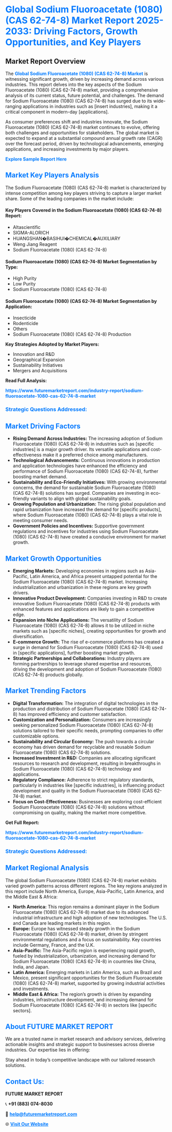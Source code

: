 <h1 style="color: #007BFF;">Global Sodium Fluoroacetate (1080) (CAS 62-74-8) Market Report 2025-2033: Driving Factors, Growth Opportunities, and Key Players</h1>

<section id="overview">
<h2>Market Report Overview</h2>
<p>The <a href="https://www.futuremarketreport.com/industry-report/sodium-fluoroacetate-1080-cas-62-74-8-market" style="color: #007BFF; text-decoration: none;"><strong>Global Sodium Fluoroacetate (1080) (CAS 62-74-8) Market</strong></a> is witnessing significant growth, driven by increasing demand across various industries. This report delves into the key aspects of the Sodium Fluoroacetate (1080) (CAS 62-74-8) market, providing a comprehensive analysis of its current status, future potential, and challenges. The demand for Sodium Fluoroacetate (1080) (CAS 62-74-8) has surged due to its wide-ranging applications in industries such as [insert industries], making it a critical component in modern-day [applications].</p>
<p>As consumer preferences shift and industries innovate, the Sodium Fluoroacetate (1080) (CAS 62-74-8) market continues to evolve, offering both challenges and opportunities for stakeholders. The global market is expected to expand at a substantial compound annual growth rate (CAGR) over the forecast period, driven by technological advancements, emerging applications, and increasing investments by major players.</p>
</section>

<section id="overview">
<p><a href="https://www.futuremarketreport.com/request-sample/reportId=109791" style="color: #007BFF; text-decoration: none;"><strong>Explore Sample Report Here</strong></a></p>
</section>

<section id="key-players">
<h2 style="color: #007BFF;">Market Key Players Analysis</h2>
<p>The Sodium Fluoroacetate (1080) (CAS 62-74-8) market is characterized by intense competition among key players striving to capture a larger market share. Some of the leading companies in the market include:</p>
<h4>Key Players Covered in the Sodium Fluoroacetate (1080) (CAS 62-74-8) Report:</h4>
<ul><li>Altascientific</li><li>SIGMA-ALORICH</li><li>HUANGSHAN�BASIHUI�CHEMICAL�AUXILIARY</li><li>Weng Jiang Reagent</li><li>Sodium Fluoroacetate (1080) (CAS 62-74-8)</li></ul>
<h4>Sodium Fluoroacetate (1080) (CAS 62-74-8) Market Segmentation by Type:</h4>
<ul><li>High Purity</li><li>Low Purity</li><li>Sodium Fluoroacetate (1080) (CAS 62-74-8)</li></ul>

<h4>Sodium Fluoroacetate (1080) (CAS 62-74-8) Market Segmentation by Application:</h4>
<ul><li>Insecticide</li><li>Rodenticide</li><li>Others</li><li>Sodium Fluoroacetate (1080) (CAS 62-74-8) Production</li></ul>
<p><strong>Key Strategies Adopted by Market Players:</strong></p>
<ul>
<li>Innovation and R&D</li>
<li>Geographical Expansion</li>
<li>Sustainability Initiatives</li>
<li>Mergers and Acquisitions</li>
</ul>
</section>

<section>
<p><strong>Read Full Analysis: </strong></p><a href="https://www.futuremarketreport.com/industry-report/sodium-fluoroacetate-1080-cas-62-74-8-market" style="color: #007BFF; text-decoration: none;"><strong>https://www.futuremarketreport.com/industry-report/sodium-fluoroacetate-1080-cas-62-74-8-market</strong></a>
<h3 style="color: #007BFF;">Strategic Questions Addressed:</h3>
</section>

<section id="driving-factors">
<h2 style="color: #007BFF;">Market Driving Factors</h2>
<ul>
<li><strong>Rising Demand Across Industries:</strong> The increasing adoption of Sodium Fluoroacetate (1080) (CAS 62-74-8) in industries such as [specific industries] is a major growth driver. Its versatile applications and cost-effectiveness make it a preferred choice among manufacturers.</li>
<li><strong>Technological Advancements:</strong> Continuous innovations in production and application technologies have enhanced the efficiency and performance of Sodium Fluoroacetate (1080) (CAS 62-74-8), further boosting market demand.</li>
<li><strong>Sustainability and Eco-Friendly Initiatives:</strong> With growing environmental concerns, the demand for sustainable Sodium Fluoroacetate (1080) (CAS 62-74-8) solutions has surged. Companies are investing in eco-friendly variants to align with global sustainability goals.</li>
<li><strong>Growing Population and Urbanization:</strong> The rising global population and rapid urbanization have increased the demand for [specific products], where Sodium Fluoroacetate (1080) (CAS 62-74-8) plays a vital role in meeting consumer needs.</li>
<li><strong>Government Policies and Incentives:</strong> Supportive government regulations and incentives for industries using Sodium Fluoroacetate (1080) (CAS 62-74-8) have created a conducive environment for market growth.</li>
</ul>
</section>

<section id="growth-opportunities">
<h2 style="color: #007BFF;">Market Growth Opportunities</h2>
<ul>
<li><strong>Emerging Markets:</strong> Developing economies in regions such as Asia-Pacific, Latin America, and Africa present untapped potential for the Sodium Fluoroacetate (1080) (CAS 62-74-8) market. Increasing industrialization and urbanization in these regions are key growth drivers.</li>
<li><strong>Innovative Product Development:</strong> Companies investing in R&D to create innovative Sodium Fluoroacetate (1080) (CAS 62-74-8) products with enhanced features and applications are likely to gain a competitive edge.</li>
<li><strong>Expansion into Niche Applications:</strong> The versatility of Sodium Fluoroacetate (1080) (CAS 62-74-8) allows it to be utilized in niche markets such as [specific niches], creating opportunities for growth and diversification.</li>
<li><strong>E-commerce Growth:</strong> The rise of e-commerce platforms has created a surge in demand for Sodium Fluoroacetate (1080) (CAS 62-74-8) used in [specific applications], further boosting market growth.</li>
<li><strong>Strategic Partnerships and Collaborations:</strong> Industry players are forming partnerships to leverage shared expertise and resources, driving the development and adoption of Sodium Fluoroacetate (1080) (CAS 62-74-8) products globally.</li>
</ul>
</section>

<section id="trending-factors">
<h2 style="color: #007BFF;">Market Trending Factors</h2>
<ul>
<li><strong>Digital Transformation:</strong> The integration of digital technologies in the production and distribution of Sodium Fluoroacetate (1080) (CAS 62-74-8) has improved efficiency and customer satisfaction.</li>
<li><strong>Customization and Personalization:</strong> Consumers are increasingly seeking personalized Sodium Fluoroacetate (1080) (CAS 62-74-8) solutions tailored to their specific needs, prompting companies to offer customizable options.</li>
<li><strong>Sustainability and Circular Economy:</strong> The push towards a circular economy has driven demand for recyclable and reusable Sodium Fluoroacetate (1080) (CAS 62-74-8) solutions.</li>
<li><strong>Increased Investment in R&D:</strong> Companies are allocating significant resources to research and development, resulting in breakthroughs in Sodium Fluoroacetate (1080) (CAS 62-74-8) technology and applications.</li>
<li><strong>Regulatory Compliance:</strong> Adherence to strict regulatory standards, particularly in industries like [specific industries], is influencing product development and quality in the Sodium Fluoroacetate (1080) (CAS 62-74-8) market.</li>
<li><strong>Focus on Cost-Effectiveness:</strong> Businesses are exploring cost-efficient Sodium Fluoroacetate (1080) (CAS 62-74-8) solutions without compromising on quality, making the market more competitive.</li>
</ul>
</section>

<section>
<p><strong>Get Full Report: </strong></p><a href="https://www.futuremarketreport.com/industry-report/sodium-fluoroacetate-1080-cas-62-74-8-market" style="color: #007BFF; text-decoration: none;"><strong>https://www.futuremarketreport.com/industry-report/sodium-fluoroacetate-1080-cas-62-74-8-market</strong></a>
<h3 style="color: #007BFF;">Strategic Questions Addressed:</h3>
</section>


<section id="regional-analysis">
<h2 style="color: #007BFF;">Market Regional Analysis</h2>
<p>The global Sodium Fluoroacetate (1080) (CAS 62-74-8) market exhibits varied growth patterns across different regions. The key regions analyzed in this report include North America, Europe, Asia-Pacific, Latin America, and the Middle East & Africa:</p>
<ul>
<li><strong>North America:</strong> This region remains a dominant player in the Sodium Fluoroacetate (1080) (CAS 62-74-8) market due to its advanced industrial infrastructure and high adoption of new technologies. The U.S. and Canada are leading markets in this region.</li>
<li><strong>Europe:</strong> Europe has witnessed steady growth in the Sodium Fluoroacetate (1080) (CAS 62-74-8) market, driven by stringent environmental regulations and a focus on sustainability. Key countries include Germany, France, and the U.K.</li>
<li><strong>Asia-Pacific:</strong> The Asia-Pacific region is experiencing rapid growth, fueled by industrialization, urbanization, and increasing demand for Sodium Fluoroacetate (1080) (CAS 62-74-8) in countries like China, India, and Japan.</li>
<li><strong>Latin America:</strong> Emerging markets in Latin America, such as Brazil and Mexico, present significant opportunities for the Sodium Fluoroacetate (1080) (CAS 62-74-8) market, supported by growing industrial activities and investments.</li>
<li><strong>Middle East & Africa:</strong> The region’s growth is driven by expanding industries, infrastructure development, and increasing demand for Sodium Fluoroacetate (1080) (CAS 62-74-8) in sectors like [specific sectors].</li>
</ul>
</section>

<footer>
<h2 style="color: #007BFF;">About FUTURE MARKET REPORT</h2>
<p>We are a trusted name in market research and advisory services, delivering actionable insights and strategic support to businesses across diverse industries. Our expertise lies in offering:</p>

<p>Stay ahead in today’s competitive landscape with our tailored research solutions.</p>

<h2 style="color: #007BFF;">Contact Us:</h2>
<p><strong>FUTURE MARKET REPORT</strong></p>
<p>📞 <strong>+91 (883) 074-8030</strong></p>
<p>📧 <strong><a href="mailto:help@futuremarketreport.com" style="color: #007BFF;">help@futuremarketreport.com</a></strong></p>
<p>🌐 <strong><a href="https://www.futuremarketreport.com/" style="color: #007BFF;">Visit Our Website</a></strong></p>
</footer>